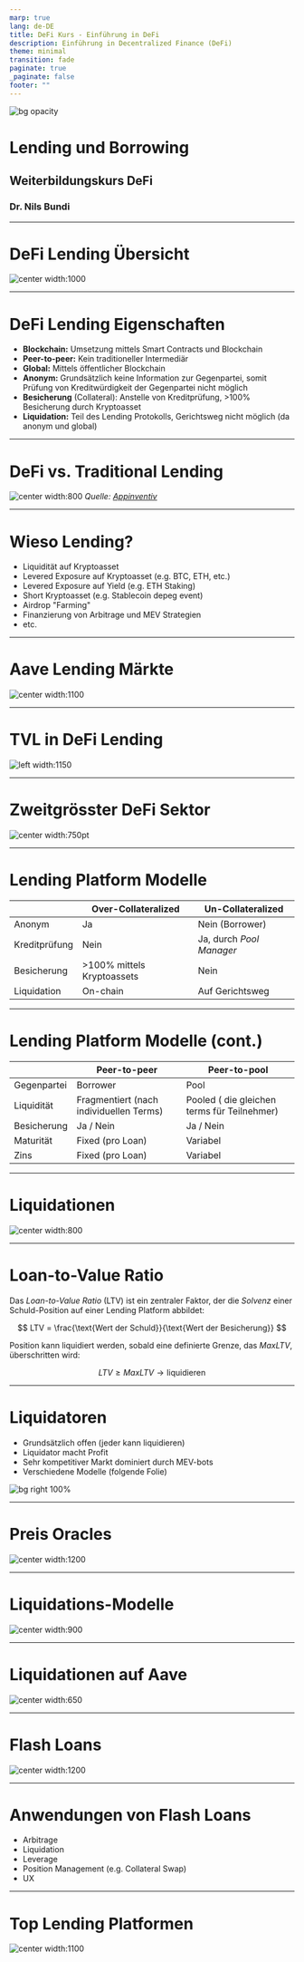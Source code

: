```yaml
---
marp: true
lang: de-DE
title: DeFi Kurs - Einführung in DeFi
description: Einführung in Decentralized Finance (DeFi)
theme: minimal
transition: fade
paginate: true
_paginate: false
footer: ""
---
```


<!-- _class: lead -->

![bg opacity](./assets/gradient.jpg)

# <!--fit--> Lending und Borrowing

## Weiterbildungskurs DeFi

### Dr. Nils Bundi

<!-- This is presenter note. You can write down notes through HTML comment. -->

---

# DeFi Lending Übersicht

![center width:1000](./assets/defi-lending.png)

---

# DeFi Lending Eigenschaften

- __Blockchain:__ Umsetzung mittels Smart Contracts und Blockchain
- __Peer-to-peer:__ Kein traditioneller Intermediär
- __Global:__ Mittels öffentlicher Blockchain
- __Anonym:__ Grundsätzlich keine Information zur Gegenpartei, somit Prüfung von Kreditwürdigkeit der Gegenpartei nicht möglich
- __Besicherung__ (Collateral): Anstelle von Kreditprüfung, >100% Besicherung durch Kryptoasset
- __Liquidation:__ Teil des Lending Protokolls, Gerichtsweg nicht möglich (da anonym und global)

---

# DeFi vs. Traditional Lending

![center width:800](./assets/tradfi-vs-defi-lending.png)
_Quelle: [Appinventiv](https://appinventiv.com/blog/how-defi-lending-works/)_

---

# Wieso Lending?

- Liquidität auf Kryptoasset
- Levered Exposure auf Kryptoasset (e.g. BTC, ETH, etc.)
- Levered Exposure auf Yield (e.g. ETH Staking) 
- Short Kryptoasset (e.g. Stablecoin depeg event)
- Airdrop "Farming"
- Finanzierung von Arbitrage und MEV Strategien
- etc.

---

# Aave Lending Märkte

![center width:1100](./assets/aave-markets.png)

<!-- footer: '_Quelle: [Aave](https://app-aave-com.ipns.dweb.link) (Mai 2024)_' -->

---

# TVL in DeFi Lending

![left width:1150](./assets/defi-lending-tvl.png)

<!-- footer: '_Quelle: [Defillama](https://defillama.com/categories) (Mai 2024)_' -->

---

# Zweitgrösster DeFi Sektor

![center width:750pt](./assets/defi-ecosystem-map-category.png)

<!-- footer: '_Source: [Ultrasound Labs](https://ultrasound-labs.github.com/defi-ecosystem-map)_' -->

---

# Lending Platform Modelle

|    |  Over-Collateralized  | Un-Collateralized  |
| -- | --------------------- | ------------------ |
| Anonym        | Ja   | Nein (Borrower) |
| Kreditprüfung | Nein | Ja, durch _Pool Manager_ |
| Besicherung   | >100% mittels Kryptoassets | Nein | 
| Liquidation   | On-chain | Auf Gerichtsweg |

<!-- footer: "" -->

---

# Lending Platform Modelle (cont.)

|    |  Peer-to-peer  | Peer-to-pool  |
| -- | --------------------- | ------------------ |
| Gegenpartei | Borrower | Pool |
| Liquidität   | Fragmentiert (nach individuellen Terms) | Pooled ( die gleichen terms für Teilnehmer) |
| Besicherung | Ja / Nein | Ja / Nein |
| Maturität | Fixed (pro Loan) | Variabel |
| Zins | Fixed (pro Loan) | Variabel |

---

# Liquidationen

![center width:800](./assets/defi-liquidations.png)

<!-- footer: '_Quelle: [Etherscan](https://info.etherscan.com/explanation-on-defi-liquidation/)_' -->

---

# Loan-to-Value Ratio

Das _Loan-to-Value Ratio_ (LTV) ist ein zentraler Faktor, der die _Solvenz_ einer Schuld-Position auf einer Lending Platform abbildet:

$$
LTV = \frac{\text{Wert der Schuld}}{\text{Wert der Besicherung}}
$$

Position kann liquidiert werden, sobald eine definierte Grenze, das $MaxLTV$, überschritten wird:

$$
LTV \geq MaxLTV \rightarrow \text{liquidieren}
$$

<!-- footer: "" -->

---

# Liquidatoren

- Grundsätzlich offen (jeder kann liquidieren)
- Liquidator macht Profit
- Sehr kompetitiver Markt dominiert durch MEV-bots
- Verschiedene Modelle (folgende Folie)

![bg right 100%](./assets/defi-liquidators.png)

<!-- footer: '_Quelle: [Qin et al](https://dl.acm.org/doi/10.1145/3487552.3487811)_' -->

---

# Preis Oracles

![center width:1200](./assets/chainlink-oracles.png)

<!-- footer: '_Quelle: [Chainlink](https://chain.link/use-cases/defi)_' -->

---

# Liquidations-Modelle

![center width:900](./assets/defi-liquidation-models.png)

<!-- footer: '_Quelle: [Delphi Digital](https://members.delphidigital.io/reports/breaking-down-the-design-space-of-money-market-liquidations)_' -->

---

# Liquidationen auf Aave

![center width:650](./assets/aave-liquidations.png)

<!-- footer: '_Quelle: [Block Analitica](https://aave.blockanalitica.com) (Mai 2024)_' -->

---

# Flash Loans

![center width:1200](./assets/flash-loans.png)

<!-- footer: '_Quelle: [LearnWeb3](https://learnweb3.io/lessons/borrow-millions-without-collateral-from-aave-using-flash-loans/)_' -->

---

# Anwendungen von Flash Loans

- Arbitrage
- Liquidation
- Leverage
- Position Management (e.g. Collateral Swap)
- UX

<!-- footer: "" -->

---

# Top Lending Platformen

![center width:1100](./assets/lending-tvl-rankings.png)

<!-- footer: '_Quelle: [Defillama](https://defillama.com) (Mai 2024)_' -->
